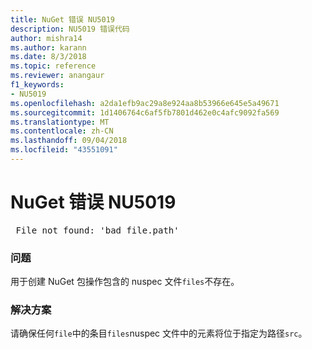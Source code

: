```yaml
---
title: NuGet 错误 NU5019
description: NU5019 错误代码
author: mishra14
ms.author: karann
ms.date: 8/3/2018
ms.topic: reference
ms.reviewer: anangaur
f1_keywords:
- NU5019
ms.openlocfilehash: a2da1efb9ac29a8e924aa8b53966e645e5a49671
ms.sourcegitcommit: 1d1406764c6af5fb7801d462e0c4afc9092fa569
ms.translationtype: MT
ms.contentlocale: zh-CN
ms.lasthandoff: 09/04/2018
ms.locfileid: "43551091"
---
```

# <a name="nuget-error-nu5019"></a>NuGet 错误 NU5019
<pre> File not found: 'bad_file.path'</pre>

### <a name="issue"></a>问题

用于创建 NuGet 包操作包含的 nuspec 文件`files`不存在。


### <a name="solution"></a>解决方案

请确保任何`file`中的条目`files`nuspec 文件中的元素将位于指定为路径`src`。

